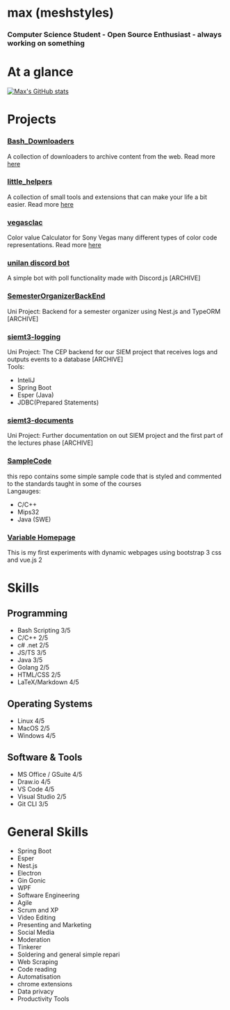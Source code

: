 # max (meshstyles)

### Computer Science Student - Open Source Enthusiast - always working on something

# At a glance

[![Max's GitHub stats](https://github-readme-stats.vercel.app/api?username=meshstyles&count_private=true&show_icons=true&title_color=267CB9)](https://github.com/anuraghazra/github-readme-stats)

# Projects

### [Bash_Downloaders](https://github.com/meshstyles/bash_downloaders)

A collection of downloaders to archive content from the web.
Read more [here](/bash_downloaders/)

### [little_helpers](https://github.com/meshstyles/little_helpers)

A collection of small tools and extensions that can make your life a bit easier. Read more [here](/little_helpers/)

### [vegasclac](https://github.com/meshstyles/vegasclac)

Color value Calculator for Sony Vegas many different types of color code representations. Read more [here](/vegasclac/)

### [unilan discord bot](https://github.com/meshstyles/unilandiscordbot)

A simple bot with poll functionality made with Discord.js [ARCHIVE]

### [SemesterOrganizerBackEnd](https://github.com/frasolution/SemesterOrganizerBackEnd)

Uni Project: Backend for a semester organizer using Nest.js and TypeORM [ARCHIVE]

### [siemt3-logging](https://github.com/frasolution/siemt3-logging)

Uni Project: The CEP backend for our SIEM project that receives logs and outputs events to a database [ARCHIVE]  
Tools:

-   InteliJ
-   Spring Boot
-   Esper (Java)
-   JDBC(Prepared Statements)

### [siemt3-documents](https://github.com/frasolution/siemt3-documents)

Uni Project: Further documentation on out SIEM project and the first part of the lectures phase [ARCHIVE]

### [SampleCode](https://github.com/frasolution/SampleCode)

this repo contains some simple sample code that is styled and commented to the standards taught in some of the courses  
Langauges:

-   C/C++
-   Mips32
-   Java (SWE)

### [Variable Homepage](https://github.com/meshstyles/variable-homepage)

This is my first experiments with dynamic webpages using bootstrap 3 css and vue.js 2

# Skills

## Programming

-   Bash Scripting 3/5
-   C/C++ 2/5
-   c# .net 2/5
-   JS/TS 3/5
-   Java 3/5
-   Golang 2/5
-   HTML/CSS 2/5
-   LaTeX/Markdown 4/5

## Operating Systems

-   Linux 4/5
-   MacOS 2/5
-   Windows 4/5

## Software & Tools

-   MS Office / GSuite 4/5
-   Draw.io 4/5
-   VS Code 4/5
-   Visual Studio 2/5
-   Git CLI 3/5

# General Skills

-   Spring Boot
-   Esper
-   Nest.js
-   Electron
-   Gin Gonic
-   WPF
-   Software Engineering
-   Agile
-   Scrum and XP
-   Video Editing
-   Presenting and Marketing
-   Social Media
-   Moderation
-   Tinkerer
-   Soldering and general simple repari
-   Web Scraping
-   Code reading
-   Automatisation
-   chrome extensions
-   Data privacy
-   Productivity Tools
